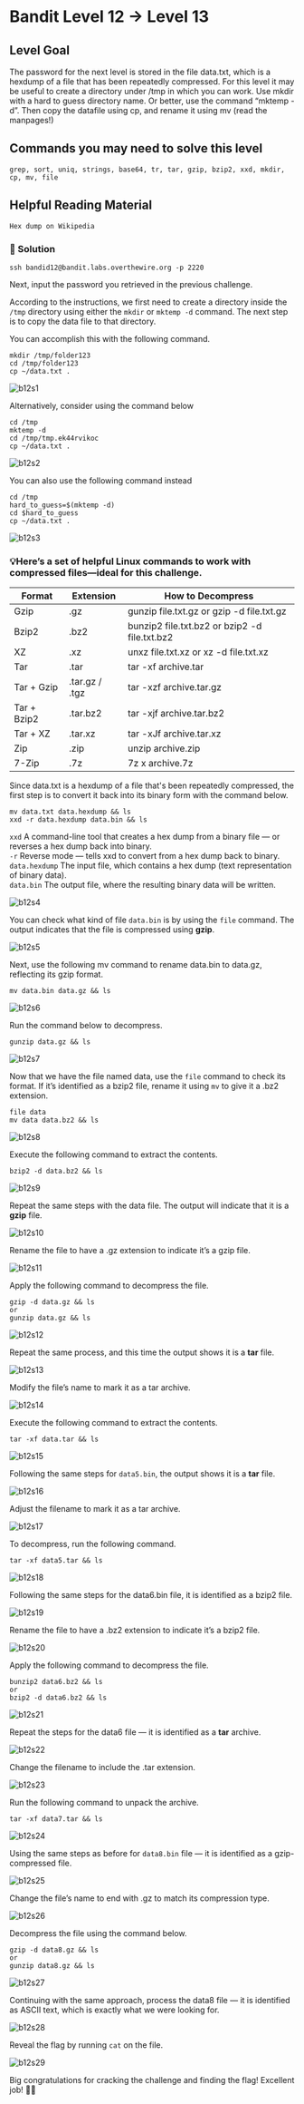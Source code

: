 # Bandit Level 12 → Level 13

## Level Goal

The password for the next level is stored in the file data.txt, which is a hexdump of a file that has been repeatedly compressed. For this level it may be useful to create a directory under /tmp in which you can work. Use mkdir with a hard to guess directory name. Or better, use the command “mktemp -d”. Then copy the datafile using cp, and rename it using mv (read the manpages!)

## Commands you may need to solve this level

    grep, sort, uniq, strings, base64, tr, tar, gzip, bzip2, xxd, mkdir, cp, mv, file

## Helpful Reading Material

    Hex dump on Wikipedia


### 🔑 Solution

```
ssh bandid12@bandit.labs.overthewire.org -p 2220
```
Next, input the password you retrieved in the previous challenge.

According to the instructions, we first need to create a directory inside the ``/tmp`` directory using either the `mkdir` or `mktemp -d` command.
The next step is to copy the data file to that directory.

You can accomplish this with the following command.
```
mkdir /tmp/folder123
cd /tmp/folder123
cp ~/data.txt .
```
![b12s1](b12s1.png)

Alternatively, consider using the command below
```
cd /tmp
mktemp -d
cd /tmp/tmp.ek44rvikoc
cp ~/data.txt .
```
![b12s2](b12s2.png)

You can also use the following command instead
```
cd /tmp
hard_to_guess=$(mktemp -d)
cd $hard_to_guess
cp ~/data.txt .
```
![b12s3](b12s3.png)

### 💡Here’s a set of helpful Linux commands to work with compressed files—ideal for this challenge.
| Format      | Extension      | How to Decompress                             |  
|-------------|----------------|-----------------------------------------------|  
| Gzip        | .gz            | gunzip file.txt.gz or gzip -d file.txt.gz     |  
| Bzip2       | .bz2           | bunzip2 file.txt.bz2 or bzip2 -d file.txt.bz2 |  
| XZ          | .xz            | unxz file.txt.xz or xz -d file.txt.xz         |  
| Tar         | .tar           | tar -xf archive.tar                           |  
| Tar + Gzip  | .tar.gz / .tgz | tar -xzf archive.tar.gz                       |  
| Tar + Bzip2 | .tar.bz2       | tar -xjf archive.tar.bz2                      |  
| Tar + XZ    | .tar.xz        | tar -xJf archive.tar.xz                       |  
| Zip         | .zip           | unzip archive.zip                             |  
| 7-Zip       | .7z            | 7z x archive.7z                               |  


Since data.txt is a hexdump of a file that's been repeatedly compressed, the first step is to convert it back into its binary form with the command below.
```
mv data.txt data.hexdump && ls
xxd -r data.hexdump data.bin && ls
```
`xxd`	A command-line tool that creates a hex dump from a binary file — or reverses a hex dump back into binary.  
``-r``	Reverse mode — tells xxd to convert from a hex dump back to binary.  
`data.hexdump`	The input file, which contains a hex dump (text representation of binary data).  
`data.bin`	The output file, where the resulting binary data will be written.  

![b12s4](b12s4.png)

You can check what kind of file `data.bin` is by using the `file` command. The output indicates that the file is compressed using **gzip**.  

![b12s5](b12s5.png)

Next, use the following mv command to rename data.bin to data.gz, reflecting its gzip format.
```
mv data.bin data.gz && ls
```
![b12s6](b12s6.png)

Run the command below to decompress.
```
gunzip data.gz && ls
```
![b12s7](b12s7.png)

Now that we have the file named data, use the `file` command to check its format. If it’s identified as a bzip2 file, rename it using `mv` to give it a .bz2 extension.

```
file data
mv data data.bz2 && ls
```
![b12s8](b12s8.png)

Execute the following command to extract the contents.
```
bzip2 -d data.bz2 && ls
```
![b12s9](b12s9.png)

Repeat the same steps with the data file. The output will indicate that it is a **gzip** file.

![b12s10](b12s10.png)

Rename the file to have a .gz extension to indicate it’s a gzip file.

![b12s11](b12s11.png)

Apply the following command to decompress the file.
```
gzip -d data.gz && ls
or
gunzip data.gz && ls
```
![b12s12](b12s12.png)

Repeat the same process, and this time the output shows it is a **tar** file.

![b12s13](b12s13.png)

Modify the file’s name to mark it as a tar archive.

![b12s14](b12s14.png)

Execute the following command to extract the contents.
```
tar -xf data.tar && ls
```
![b12s15](b12s15.png)

Following the same steps for `data5.bin`, the output shows it is a **tar** file.

![b12s16](b12s16.png)

Adjust the filename to mark it as a tar archive.

![b12s17](b12s17.png)

To decompress, run the following command.
```
tar -xf data5.tar && ls
```
![b12s18](b12s18.png)

Following the same steps for the data6.bin file, it is identified as a bzip2 file.

![b12s19](b12s19.png)

Rename the file to have a .bz2 extension to indicate it’s a bzip2 file.

![b12s20](b12s20.png)

Apply the following command to decompress the file.
```
bunzip2 data6.bz2 && ls
or 
bzip2 -d data6.bz2 && ls
```
![b12s21](b12s21.png)

Repeat the steps for the data6 file — it is identified as a **tar** archive.

![b12s22](b12s22.png)

Change the filename to include the .tar extension.

![b12s23](b12s23.png)

Run the following command to unpack the archive.
```
tar -xf data7.tar && ls
```
![b12s24](b12s24.png)

Using the same steps as before for `data8.bin` file — it is identified as a gzip-compressed file.

![b12s25](b12s25.png)

Change the file’s name to end with .gz to match its compression type.

![b12s26](b12s26.png)

Decompress the file using the command below.
```
gzip -d data8.gz && ls
or
gunzip data8.gz && ls
```
![b12s27](b12s27.png)

Continuing with the same approach, process the data8 file — it is identified as ASCII text, which is exactly what we were looking for.

![b12s28](b12s28.png)

Reveal the flag by running `cat` on the file.

![b12s29](b12s29.png)

Big congratulations for cracking the challenge and finding the flag! Excellent job! 🎊👏


